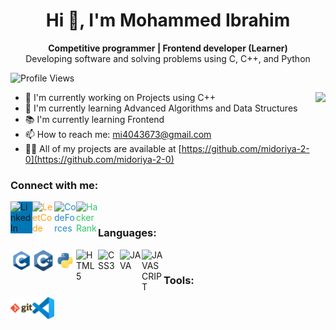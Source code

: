 <p align="center">
</p>
<h1 align="center">Hi 👋, I'm Mohammed Ibrahim</h1>
<p align="center">
  <b>Competitive programmer | Frontend developer (Learner)</b><br>
  Developing software and solving problems using C, C++, and Python
</p>

![Profile Views](https://komarev.com/ghpvc/?username=midoriya-2-0&color=brightgreen)

<img align="right" height="250" src="https://userpic.codeforces.org/3759192/title/4ba300e5f478550f.jpg"  />

- 📝 I'm currently working on Projects using C++
- 🌱 I'm currently learning Advanced Algorithms and Data Structures
- 📚 I'm currently learning Frontend 
- 📫 How to reach me: mi4043673@gmail.com
- 👨‍💻 All of my projects are available at [https://github.com/midoriya-2-0](https://github.com/midoriya-2-0)

### Connect with me:

[<img align="left" alt="LinkedIn" width="35px" src="https://img.icons8.com/fluency/48/linkedin.png" style="background-color: #0077B5" />][linkedin]
[<img align="left" alt="LeetCode" width="35px" src="https://img.icons8.com/external-tal-revivo-color-tal-revivo/24/external-level-up-your-coding-skills-and-quickly-land-a-job-logo-color-tal-revivo.png" style="color: #FFA116" />][leetcode]
[<img align="left" alt="CodeForces" width="35px" src="https://img.icons8.com/external-tal-revivo-color-tal-revivo/24/external-codeforces-programming-competitions-and-contests-programming-community-logo-color-tal-revivo.png" style="color: #1F8ACB" />][codeforces]
[<img align="left" alt="HackerRank" width="35px" src="https://cdn.worldvectorlogo.com/logos/hackerrank.svg" style="color: #2EC866" />][hackerrank]

<br />

### Languages:

<img align="left" alt="C" width="35px" src="https://raw.githubusercontent.com/github/explore/main/topics/c/c.png" />
<img align="left" alt="C++" width="35px" src="https://raw.githubusercontent.com/github/explore/main/topics/cpp/cpp.png" />
<img align="left" alt="Python" width="35px" src="https://raw.githubusercontent.com/github/explore/main/topics/python/python.png" />
<img align="left" alt="HTML5" width="35px" src="https://www.svgrepo.com/show/303205/html-5-logo.svg" />
<img align="left" alt="CSS3" width="35px" src="https://www.svgrepo.com/show/373535/css.svg" />
<img align="left" alt="JAVA" width="35px" src="https://www.svgrepo.com/show/452234/java.svg" />
<img align="left" alt="JAVASCRIPT" width="35px" src="https://www.svgrepo.com/show/452045/js.svg" />
<br />

### Tools:
<img align="left" alt="Git" width="35px" src="https://raw.githubusercontent.com/github/explore/main/topics/git/git.png" />
<img align="left" alt="VS Code" width="35px" src="https://raw.githubusercontent.com/github/explore/main/topics/visual-studio-code/visual-studio-code.png" />
<br />

[linkedin]: https://www.linkedin.com/in/mohammediibra7im1/
[leetcode]: https://leetcode.com/u/midoriya_2_0/
[codeforces]: https://codeforces.com/profile/midoriya_2_0
[github]: https://github.com/midoriya-2-0
[hackerrank]: https://www.hackerrank.com/profile/midoriya_2_0

